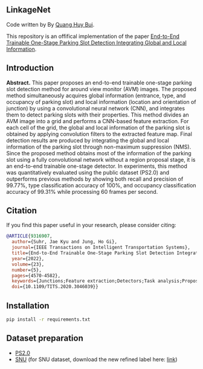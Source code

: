 ## LinkageNet

Code written by By [Quang Huy Bui](https://scholar.google.com/citations?user=Fs_TCCsAAAAJ&hl).

This repository is an offifical implementation of the paper [End-to-End Trainable One-Stage Parking Slot Detection Integrating Global and Local Information](https://ieeexplore.ieee.org/abstract/document/9316907).


## Introduction
**Abstract.** This paper proposes an end-to-end trainable one-stage parking slot detection method for around view monitor (AVM) images. The proposed method simultaneously acquires global information (entrance, type, and occupancy of parking slot) and local information (location and orientation of junction) by using a convolutional neural network (CNN), and integrates them to detect parking slots with their properties. This method divides an AVM image into a grid and performs a CNN-based feature extraction. For each cell of the grid, the global and local information of the parking slot is obtained by applying convolution filters to the extracted feature map. Final detection results are produced by integrating the global and local information of the parking slot through non-maximum suppression (NMS). Since the proposed method obtains most of the information of the parking slot using a fully convolutional network without a region proposal stage, it is an end-to-end trainable one-stage detector. In experiments, this method was quantitatively evaluated using the public dataset (PS2.0) and outperforms previous methods by showing both recall and precision of 99.77%, type classification accuracy of 100%, and occupancy classification accuracy of 99.31% while processing 60 frames per second.




## Citation
If you find this paper useful in your research, please consider citing:
```bibtex
@ARTICLE{9316907,
  author={Suhr, Jae Kyu and Jung, Ho Gi},
  journal={IEEE Transactions on Intelligent Transportation Systems}, 
  title={End-to-End Trainable One-Stage Parking Slot Detection Integrating Global and Local Information}, 
  year={2022},
  volume={23},
  number={5},
  pages={4570-4582},
  keywords={Junctions;Feature extraction;Detectors;Task analysis;Proposals;Object detection;Deep learning;Parking slot detection;deep learning;convolutional neural network;end-to-end;one-stage detector},
  doi={10.1109/TITS.2020.3046039}}
```

## Installation

```bash
pip install -r requirements.txt
```

## Dataset preparation

- [PS2.0](https://cslinzhang.github.io/deepps/)
- [SNU](https://github.com/dohoseok/context-based-parking-slot-detect/) (for SNU dataset, download the new refined label here: [link](https://drive.google.com/file/d/1LmO-BmO7n50aWWHxdfHcZWISj8wXYNLw/view))
